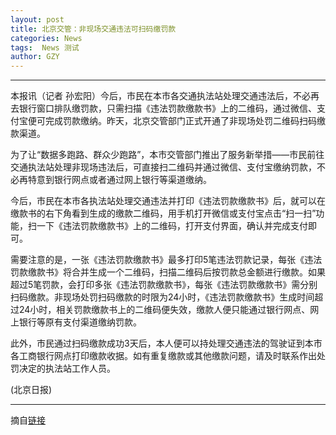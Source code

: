 ```yaml
---
layout: post
title: 北京交管：非现场交通违法可扫码缴罚款
categories: News
tags:  News 测试
author: GZY
---
```


*****

本报讯（记者 孙宏阳）今后，市民在本市各交通执法站处理交通违法后，不必再去银行窗口排队缴罚款，只需扫描《违法罚款缴款书》上的二维码，通过微信、支付宝便可完成罚款缴纳。昨天，北京交管部门正式开通了非现场处罚二维码扫码缴款渠道。

为了让“数据多跑路、群众少跑路”，本市交管部门推出了服务新举措——市民前往交通执法站处理非现场违法后，可直接扫二维码并通过微信、支付宝缴纳罚款，不必再特意到银行网点或者通过网上银行等渠道缴纳。

今后，市民在本市各执法站处理交通违法并打印《违法罚款缴款书》后，就可以在缴款书的右下角看到生成的缴款二维码，用手机打开微信或支付宝点击“扫一扫”功能，扫一下《违法罚款缴款书》上的二维码，打开支付界面，确认并完成支付即可。

需要注意的是，一张《违法罚款缴款书》最多打印5笔违法罚款记录，每张《违法罚款缴款书》将合并生成一个二维码，扫描二维码后按罚款总金额进行缴款。如果超过5笔罚款，会打印多张《违法罚款缴款书》，每张《违法罚款缴款书》需分别扫码缴款。非现场处罚扫码缴款的时限为24小时，《违法罚款缴款书》生成时间超过24小时，相关罚款缴款书上的二维码便失效，缴款人便只能通过银行网点、网上银行等原有支付渠道缴纳罚款。

此外，市民通过扫码缴款成功3天后，本人便可以持处理交通违法的驾驶证到本市各工商银行网点打印缴款收据。如有重复缴款或其他缴款问题，请及时联系作出处罚决定的执法站工作人员。

(北京日报)

*****

摘自[链接](http://bj.jjj.qq.com/a/20190131/001739.htm)